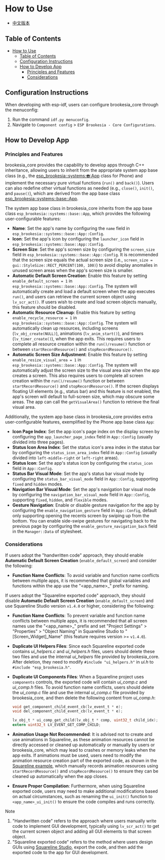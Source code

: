 # How to Use

* [中文版本](./how_to_use_CN.md)

## Table of Contents

- [How to Use](#how-to-use)
  - [Table of Contents](#table-of-contents)
  - [Configuration Instructions](#configuration-instructions)
  - [How to Develop App](#how-to-develop-app)
    - [Principles and Features](#principles-and-features)
    - [Considerations](#considerations)

## Configuration Instructions

When developing with esp-idf, users can configure brookesia_core through the menuconfig:

1. Run the command `idf.py menuconfig`.
2. Navigate to `Component config` > `ESP Brookesia - Core Configurations`.

## How to Develop App

### Principles and Features

brookesia_core provides the capability to develop apps through C++ inheritance, allowing users to inherit from the appropriate system app base class (e.g., the [esp_brookesia::systems::phone::App](../systems/phone/esp_brookesia_phone_app.hpp) class for Phone) and implement the necessary pure virtual functions (`run()` and `back()`). Users can also redefine other virtual functions as needed (e.g., `close()`, `init()`, and `pause()`), which are derived from the app base class [esp_brookesia::systems::base::App](../systems/base/esp_brookesia_base_app.hpp).

The system app base class in brookesia_core inherits from the app base class `esp_brookesia::systems::base::App`, which provides the following user-configurable features:

- **Name**: Set the app's name by configuring the `name` field in `esp_brookesia::systems::base::App::Config`.
- **Icon**: Set the app's icon by configuring the `launcher_icon` field in `esp_brookesia::systems::base::App::Config`.
- **Screen Size**: Set the app's screen size by configuring the `screen_size` field in `esp_brookesia::systems::base::App::Config`. It is recommended that the screen size equals the actual screen size (i.e., `screen_size = gui::StyleSize::RECT_PERCENT(100, 100)`) to avoid display anomalies in unused screen areas when the app's screen size is smaller.
- **Automatic Default Screen Creation**: Enable this feature by setting `enable_default_screen = 1` in `esp_brookesia::systems::base::App::Config`. The system will automatically create and load a default screen when the app executes `run()`, and users can retrieve the current screen object using `lv_scr_act()`. If users wish to create and load screen objects manually, this feature should be disabled.
- **Automatic Resource Cleanup**: Enable this feature by setting `enable_recycle_resource = 1` in `esp_brookesia::systems::base::App::Config`. The system will automatically clean up resources, including screens (`lv_obj_create(NULL)`), animations (`lv_anim_start()`), and timers (`lv_timer_create()`), when the app exits. This requires users to complete all resource creation within the `run()/resume()` function or between `startRecordResource()` and `stopRecordResource()`.
- **Automatic Screen Size Adjustment**: Enable this feature by setting `enable_resize_visual_area = 1` in `esp_brookesia::systems::base::App::Config`. The system will automatically adjust the screen size to the visual area size when the app creates a screen. This also requires users to complete all screen creation within the `run()/resume()` function or between `startRecordResource()` and `stopRecordResource()`. If the screen displays floating UI elements (e.g., status bar) and this feature is not enabled, the app's screen will default to full-screen size, which may obscure some areas. The app can call the `getVisualArea()` function to retrieve the final visual area.

Additionally, the system app base class in brookesia_core provides extra user-configurable features, exemplified by the Phone app base class `App`:

- **Icon Page Index**: Set the app icon's page index on the display screen by configuring the `app_launcher_page_index` field in `App::Config` (usually divided into three pages).
- **Status Icon Area Index**: Set the status icon's area index in the status bar by configuring the `status_icon_area_index` field in `App::Config` (usually divided into `left-middle-right` or `left-right` areas).
- **Status Icon**: Set the app's status icon by configuring the `status_icon` field in `App::Config`.
- **Status Bar Visual Mode**: Set the app's status bar visual mode by configuring the `status_bar_visual_mode` field in `App::Config`, supporting `fixed` and `hidden` modes.
- **Navigation Bar Visual Mode**: Set the app's navigation bar visual mode by configuring the `navigation_bar_visual_mode` field in `App::Config`, supporting `fixed`, `hidden`, and `flexible` modes.
- **Gesture Navigation**: Enable or disable gesture navigation for the app by configuring the `enable_navigation_gesture` field in `App::Config`, default only supporting opening the recents screen by swiping up from the bottom. You can enable side-swipe gestures for navigating back to the previous page by configuring the `enable_gesture_navigation_back` field in the `Manager::Data` of stylesheet.

### Considerations

If users adopt the "handwritten code" approach, they should enable **Automatic Default Screen Creation** (`enable_default_screen`) and consider the following:

- **Function Name Conflicts**: To avoid variable and function name conflicts between multiple apps, it is recommended that global variables and functions within the app use the "<app_name>_" prefix for naming.

If users adopt the "Squareline exported code" approach, they should disable **Automatic Default Screen Creation** (`enable_default_screen`) and use Squareline Studio version `v1.4.0` or higher, considering the following:

- **Function Name Conflicts**: To prevent variable and function name conflicts between multiple apps, it is recommended that all screen names use the "<app_name>_" prefix and set "Project Settings" > "Properties" > "Object Naming" in Squareline Studio to "[Screen_Widget]_Name" (this feature requires version >= `v1.4.0`).
- **Duplicate UI Helpers Files**: Since each Squareline exported code contains *ui_helpers.c* and *ui_helpers.h* files, users should delete these two files and use the internal *ui_helpers* file provided by brookesia_core. After deletion, they need to modify `#include "ui_helpers.h"` in *ui.h* to `#include "esp_brookesia.h"`.
- **Duplicate UI Components Files**: When a Squareline project uses `components` controls, the exported code will contain *ui_comp.c* and *ui_comp.h* files. To avoid function name conflicts, users should delete the *ui_comp.c* file and use the internal *ui_comp.c* file provided by brookesia_core, and then delete the following content from *ui_comp.h*:

  ```c
  void get_component_child_event_cb(lv_event_t * e);
  void del_component_child_event_cb(lv_event_t * e);

  lv_obj_t * ui_comp_get_child(lv_obj_t * comp, uint32_t child_idx);
  extern uint32_t LV_EVENT_GET_COMP_CHILD;
  ```

- **Animation Usage Not Recommended**: It is advised not to create and use animations in Squareline, as these animation resources cannot be directly accessed or cleaned up automatically or manually by users or brookesia_core, which may lead to crashes or memory leaks when the app exits. If animations must be used, users need to modify the animation resource creation part of the exported code, as shown in the [Squareline example](https://github.com/espressif/esp-brookesia/blob/master/apps/brookesia_app_squareline_demo/esp_brookesia_app_squareline_demo.cpp), which manually records animation resources using `startRecordResource()` and `stopRecordResource()` to ensure they can be cleaned up automatically when the app closes.
- **Ensure Proper Compilation**: Furthermore, when using Squareline exported code, users may need to make additional modifications based on actual circumstances, such as renaming the `ui_init()` function to `<app_name>_ui_init()` to ensure the code compiles and runs correctly.

> [!NOTE]
> 1. "Handwritten code" refers to the approach where users manually write code to implement GUI development, typically using `lv_scr_act()` to get the current screen object and adding all GUI elements to that screen object.
> 2. "Squareline exported code" refers to the method where users design GUIs using [Squareline Studio](https://squareline.io/), export the code, and then add the exported code to the app for GUI development.
